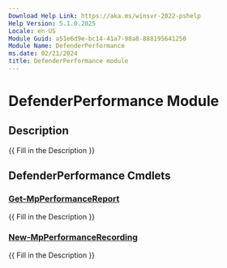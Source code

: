 ```yaml
---
Download Help Link: https://aka.ms/winsvr-2022-pshelp
Help Version: 5.1.0.2025
Locale: en-US
Module Guid: a51e6d9e-bc14-41a7-98a8-888195641250
Module Name: DefenderPerformance
ms.date: 02/21/2024
title: DefenderPerformance module
---
```


# DefenderPerformance Module
## Description
{{ Fill in the Description }}

## DefenderPerformance Cmdlets
### [Get-MpPerformanceReport](Get-MpPerformanceReport.md)
{{ Fill in the Description }}

### [New-MpPerformanceRecording](New-MpPerformanceRecording.md)
{{ Fill in the Description }}

